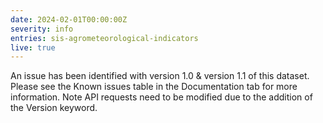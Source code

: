 ```yaml
---
date: 2024-02-01T00:00:00Z
severity: info
entries: sis-agrometeorological-indicators
live: true
---
```


An issue has been identified with version 1.0 & version 1.1 of this dataset. Please see the Known issues table in the Documentation tab for more information. Note API requests need to be modified due to the addition of the Version keyword.
